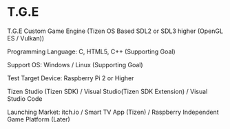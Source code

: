 # T.G.E
T.G.E Custom Game Engine (Tizen OS Based SDL2 or SDL3 higher (OpenGL ES / Vulkan))

Programming Language: C, HTML5, C++ (Supporting Goal)

Support OS: Windows / Linux (Supporting Goal)

Test Target Device: Raspberry Pi 2 or Higher

Tizen Studio (Tizen SDK) / Visual Studio(Tizen SDK Extension) / Visual Studio Code

Launching Market: itch.io / Smart TV App (Tizen) / Raspberry Independent Game Platform (Later)
